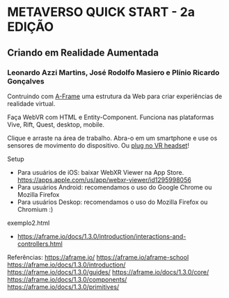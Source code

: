 # METAVERSO QUICK START - 2a EDIÇÃO

## Criando em Realidade Aumentada

### Leonardo Azzi Martins, José Rodolfo Masiero e Plínio Ricardo Gonçalves

Contruindo com [A-Frame](https://aframe.io) uma estrutura da Web para criar experiências de realidade virtual.

Faça WebVR com HTML e Entity-Component. Funciona nas plataformas Vive, Rift, Quest, desktop, mobile.

Clique e arraste na área de trabalho. Abra-o em um smartphone e use os sensores de movimento do dispositivo. Ou [plug no VR headset](https://aframe.io/docs/0.8.0/introduction/vr-headsets-and-webvr-browsers.html)!

Setup

- Para usuários de iOS: baixar WebXR Viewer na App Store.
  https://apps.apple.com/us/app/webxr-viewer/id1295998056
- Para usuários Android: recomendamos o uso do Google Chrome ou Mozilla Firefox
- Para usuários Deskop: recomendamos o uso do Mozilla Firefox ou Chromium :)

exemplo2.html

- https://aframe.io/docs/1.3.0/introduction/interactions-and-controllers.html

Referências:
https://aframe.io/
https://aframe.io/aframe-school
https://aframe.io/docs/1.3.0/introduction/
https://aframe.io/docs/1.3.0/guides/
https://aframe.io/docs/1.3.0/core/
https://aframe.io/docs/1.3.0/components/
https://aframe.io/docs/1.3.0/primitives/
